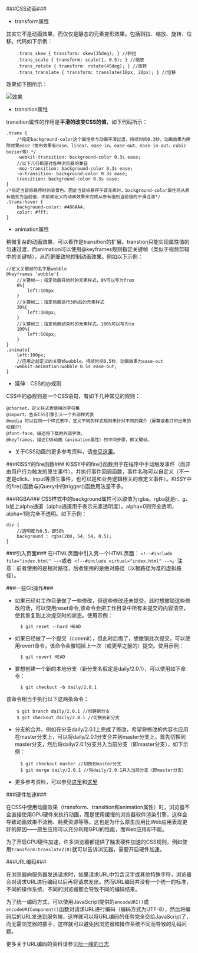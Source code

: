 ###CSS动画###

- transform属性

其实它不是动画效果，而仅仅是静态的元素变形效果。包括斜拉、缩放、旋转、位移。代码如下示例：
    
    	.trans_skew { transform: skew(35deg); } //斜拉
		.trans_scale { transform: scale(1, 0.5); } //缩放
		.trans_rotate { transform: rotate(45deg); } //旋转
		.trans_translate { transform: translate(10px, 20px); } //位移

效果如下图所示：

![效果](http://image.zhangxinxu.com/image/blog/201011/2010-11-25_205011.png)

- transition属性

transition属性的作用是**平滑的改变CSS的值**，如下代码所示：

	.trans {
		/*指定background-color这个属性参与动画平滑过渡，持续时间0.3秒，动画效果为擦除效果ease（常用效果有ease、linear、ease-in、ease-out、ease-in-out、cubic-bezier等）*/
	    -webkit-transition: background-color 0.3s ease; 
		//以下几行都是对各种浏览器的兼容
	    -moz-transition: background-color 0.3s ease;
	    -o-transition: background-color 0.3s ease;
	    transition: background-color 0.3s ease;
	}
	/*指定当鼠标悬停时的背景色。因此当鼠标悬停于该元素时，background-color属性将从原有值变为当前值，由前面定义的动画效果来完成从原有值到当前值的平滑过渡*/
	.trans:hover {
	    background-color: #486AAA;
	    color: #fff;
	}

- animation属性

稍微复杂的动画效果，可以看作是transition的扩展。transtion只能实现属性值的匀速过渡，而animation可以使用@keyframes规则指定关键帧（类似于视频剪辑中的关键帧），从而更细致地控制动画效果。例如以下示例：

	//定义关键帧的名字是wobble
    @keyframes 'wobble'{
		//关键帧一：指定动画开始时的元素样式，0%可以写为from
		0%{
	   		left:100px
		}
		//关键帧二：指定动画进行30%后的元素样式
	   	30%{
	   		left:300px;
		}
		//关键帧三：指定动画结束时的元素样式，100%可以写为to
	  	100%{
	   		left:500px;
		}
	}
	.animate{
		left:100px;
		//应用之前定义的关键帧wobble，持续时间0.5秒，动画效果为ease-out
	   -webkit-animation:wobble 0.5s ease-out;
	}

- 延伸：CSS的@规则

CSS中的@规则是一个CSS语句，有如下几种常见的规则：

	@charset，定义样式表使用的字符集
	@import，告诉CSS引擎引入一个外部样式表
	@media 可以在同一个样式表中，定义不同的样式规则来针对不同的媒介（屏幕或者打印出来的纸媒介）
	@font-face，描述将下载的外部字体。
	@keyframes，描述CSS动画（animation属性）的中间步骤，即关键帧。

- 关于CSS动画的更多参考资料，请[参见这里](http://blog.iwege.com/posts/the-different-between-transform-transition-animation.html)。

###KISSY的fire函数###
KISSY中的fire()函数用于在程序中手动触发事件（而非由用户行为触发的原生事件），并执行事件回调函数，事件名称可以自定义（不一定是click、input等原生事件，也可以是和业务逻辑相关的自定义事件）。KISSY中的fire()函数与jQuery中的trigger()函数用法差不多。

###RGBA###
CSS样式中的background属性可以取值为rgba。rgba就是r、g、b加上alpha通道（alpha通道用于表示元素透明度）。alpha=0则完全透明，alpha=1则完全不透明。如下示例：

	div {
		//透明度为0.5，即50%
		background : rgba(200, 54, 54, 0.5);
	}

###引入页面###
在HTML页面中引入另一个HTML页面： `<!--#include file="index.html" -->`或者` <!--#include virtual="index.html" -->`。注意：前者使用的是相对路径，后者使用的是绝对路径（以根路径为准的虚拟路径）。

###一些Git操作###

- 如果已经对工作目录做了一些修改，但这些修改还未提交，此时想撤销这些修改的话，可以使用reset命令,该命令会把工作目录中所有未提交的内容清空，使其恢复到上次提交时的状态。使用示例：

		$ git reset --hard HEAD

- 如果已经做了一个提交（commit），但此时后悔了，想撤销此次提交，可以使用revert命令，该命令会撤销掉上一次（或更早之前的）提交。使用示例：

		$ git revert HEAD

- 要想创建一个新的本地分支（新分支名假定是daily/2.0.1），可以使用如下命令：
		
		$ git checkout -b daily/2.0.1
该命令相当于执行以下这两条命令：

		$ git branch daily/2.0.1 //创建新分支
		$ git checkout daily/2.0.1 //切换到新分支

- 分支的合并。例如在分支daily/2.0.1上完成了修改，希望将修改的内容也应用在master分支上，可以将daily/2.0.1分支合并到master分支上。首先切换到master分支，然后将daily/2.0.1分支并入当前分支（即master分支），如下示例：

		$ git checkout master //切换到master分支
		$ git merge daily/2.0.1 //将daily/2.0.1并入当前分支（即master分支）

- 更多参考资料，可以参见[这里](http://gitbook.liuhui998.com/4_9.html)和[这里](http://git-scm.com/book/zh/Git-%E5%88%86%E6%94%AF-%E5%88%86%E6%94%AF%E7%9A%84%E6%96%B0%E5%BB%BA%E4%B8%8E%E5%90%88%E5%B9%B6)

###硬件加速###

在CSS中使用动画效果（transform、transition和animation属性）时，浏览器不会直接使用GPU硬件来执行动画，而是使用缓慢的浏览器软件渲染引擎，这样会导致动画效果不流畅、耗费资源等等。这也是为什么原生应用比Web应用表现更好的原因——原生应用可以充分利用GPU的性能，而Web应用却不能。

为了开启GPU硬件加速，许多浏览器都提供了触发硬件加速的CSS规则，例如使用`transform:translateZ(0)`就可以告诉浏览器，需要开启硬件加速。

###URL编码###

在浏览器向服务器发送请求时，如果请求URL中包含汉字或其他特殊字符，浏览器会对请求URL进行编码以后再将请求发出。然而URL编码并没有一个统一的标准，不同的操作系统、不同的浏览器都会导致不同的编码结果。

为了统一编码方式，可以使用JavaScript提供的`encodeURI()`或`encodeURIComponent()`函数对请求URL进行编码（编码方式为UTF-8），然后将编码后的URL发送到服务端，这样就可以将URL编码的任务完全交给JavaScript了，而无需浏览器的插手，这样就可以避免因浏览器和操作系统不同而导致的乱码问题。

更多关于URL编码的资料请参见[阮一峰的日志](http://www.ruanyifeng.com/blog/2010/02/url_encoding.html)